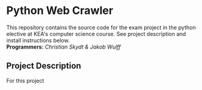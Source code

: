 # Python Web Crawler

This repository contains the source code for the exam project in the python elective at KEA's computer science course. See project description and install instructions below.  
**Programmers:** *Christian Skydt & Jakob Wulff*


## Project Description
For this project 
